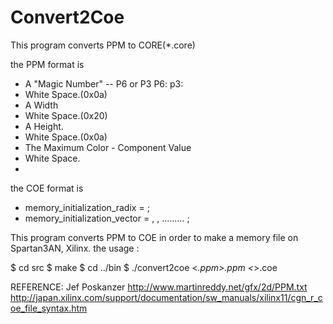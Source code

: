 Convert2Coe
===========

This program converts PPM to CORE(*.core)

the PPM format is
   - A "Magic Number"  -- P6 or P3
        P6:
	p3:
   - White Space.(0x0a)
   - A Width
   - White Space.(0x20)
   - A Height.
   - White Space.(0x0a)
   - The Maximum Color - Component Value
   - White Space.
   - 

the COE format is 

   - memory_initialization_radix = <value> ;
   - memory_initialization_vector = <value> , <value> , ......... <value>;

This program converts PPM to COE in order to make a memory file on Spartan3AN, Xilinx.
the usage :

$ cd src 
$ make
$ cd ../bin
$ ./convert2coe <*.ppm>.ppm <*>.coe


REFERENCE:
       Jef Poskanzer  http://www.martinreddy.net/gfx/2d/PPM.txt
       http://japan.xilinx.com/support/documentation/sw_manuals/xilinx11/cgn_r_coe_file_syntax.htm


